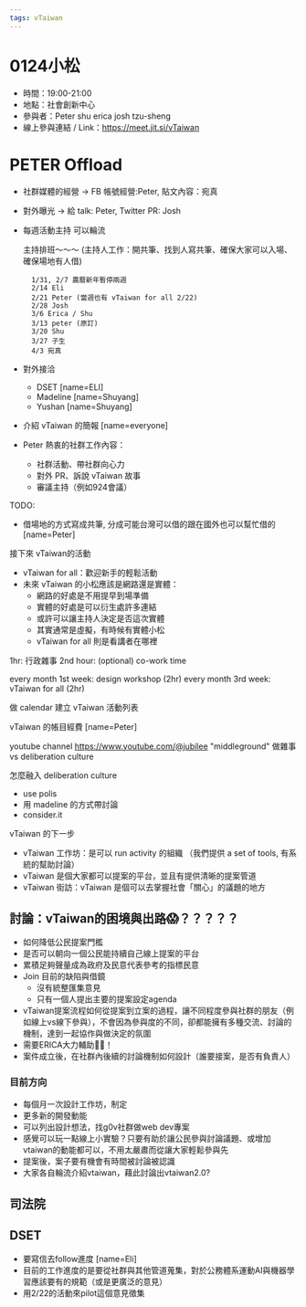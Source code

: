 ```yaml
---
tags: vTaiwan 
---
```

# 0124小松
- 時間：19:00-21:00
- 地點：社會創新中心
- 參與者：Peter shu erica josh tzu-sheng
- 線上參與連結 / Link：https://meet.jit.si/vTaiwan


# PETER Offload
- 社群媒體的經營 -> FB 帳號經營:Peter, 貼文內容：宛真
- 對外曝光 -> 給 talk: Peter, Twitter PR: Josh
- 每週活動主持 可以輪流

    主持排班～～～ (主持人工作：開共筆、找到人寫共筆、確保大家可以入場、確保場地有人借)
        
        1/31, 2/7 農曆新年暫停兩週
        2/14 Eli
        2/21 Peter (當週也有 vTaiwan for all 2/22)
        2/28 Josh
        3/6 Erica / Shu
        3/13 peter (原訂)
        3/20 Shu 
        3/27 子生
        4/3 宛真
- 對外接洽
    - DSET [name=ELI]
    - Madeline [name=Shuyang]
    - Yushan [name=Shuyang]

- 介紹 vTaiwan 的簡報 [name=everyone]
- Peter 熱衷的社群工作內容：
     - 社群活動、帶社群向心力
     - 對外 PR、訴說 vTaiwan 故事
     - 審議主持（例如924會議）

TODO:
- 借場地的方式寫成共筆, 分成可能台灣可以借的跟在國外也可以幫忙借的 [name=Peter]
     
接下來 vTaiwan的活動
- vTaiwan for all：歡迎新手的輕鬆活動
- 未來 vTaiwan 的小松應該是網路還是實體：
    - 網路的好處是不用提早到場準備
    - 實體的好處是可以衍生處許多連結
    - 或許可以讓主持人決定是否這次實體
    - 其實通常是虛擬，有時候有實體小松
    - vTaiwan for all 則是看講者在哪裡




1hr: 行政雜事
2nd hour: (optional) co-work time

every month 1st week: design workshop (2hr)
every month 3rd week: vTaiwan for all (2hr)

做 calendar 建立 vTaiwan 活動列表

vTaiwan 的帳目經費  [name=Peter]
 
youtube channel
https://www.youtube.com/@jubilee
"middleground"
做雜事 vs deliberation culture

怎麼融入 deliberation culture
- use polis
- 用 madeline 的方式帶討論
- consider.it

vTaiwan 的下一步

- vTaiwan 工作坊：是可以 run activity 的組織 （我們提供 a set of tools, 有系統的幫助討論）
- vTaiwan 是個大家都可以提案的平台，並且有提供清晰的提案管道
- vTaiwan 街訪：vTaiwan 是個可以去掌握社會「關心」的議題的地方


討論：vTaiwan的困境與出路😱？？？？？
- 
- 如何降低公民提案門檻
- 是否可以朝向一個公民能持續自己線上提案的平台
- 累積足夠聲量成為政府及民意代表參考的指標民意
- Join 目前的缺陷與借鏡
    - 沒有統整匯集意見
    - 只有一個人提出主要的提案設定agenda
- vTaiwan提案流程如何從提案到立案的過程，讓不同程度參與社群的朋友（例如線上vs線下參與），不會因為參與度的不同，卻都能擁有多種交流、討論的機制，達到一起協作與做決定的氛圍
- 需要ERICA大力輔助💪🏽！
- 案件成立後，在社群內後續的討論機制如何設計（誰要接案，是否有負責人）

### 目前方向
- 每個月一次設計工作坊，制定
- 更多新的開發動能
- 可以列出設計想法，找g0v社群做web dev專案
- 感覺可以玩一點線上小實驗？只要有助於讓公民參與討論議題、或增加vtaiwan的動能都可以，不用太嚴肅而從讓大家輕鬆參與先
- 提案後，案子要有機會有時間被討論被認識
- 大家各自輪流介紹vtaiwan，藉此討論出vtaiwan2.0?



## 司法院


## DSET

- 要寫信去follow進度 [name=Eli]
- 目前的工作進度的是要從社群與其他管道蒐集，對於公務體系運動AI與機器學習應該要有的規範（或是更廣泛的意見）
- 用2/22的活動來pilot這個意見徵集


